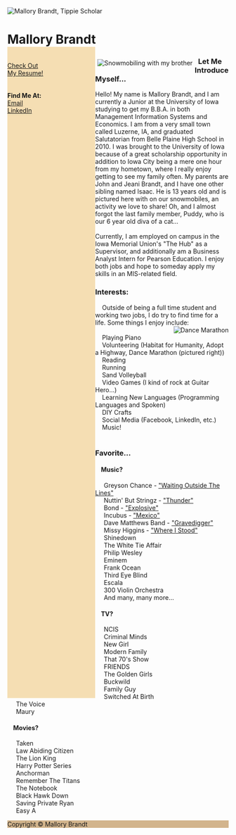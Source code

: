 <?xml version="1.0" encoding="UTF-8"?>
<!DOCTYPE html PUBLIC "-//W3C//DTD XHTML 1.1//EN" "http://www.w3.org/TR/xhtml11/DTD/xhtml11.dtd">

<html xmlns="http://www.w3.org/1999/xhtml" xml:lang="en">

<head> 
<title>  Mallory Brandt - University of Iowa </title> 
  		<link rel="stylesheet" type="text/css" href="mallory.css" />

</head>

<body> 
<div>
<div class="container" >
  <div id="header" >
  <img src="http://i1246.photobucket.com/albums/gg619/mallorybrandt08/672849bf-9585-4750-9cd8-ea5b37c66a29_zpsad6a9b7a.jpg" 
  alt="Mallory Brandt, Tippie Scholar" title="Mallory Brandt, Tippie Scholar" /> <h1 style="margin-bottom:0;"> Mallory Brandt </h1></div></div>


 
<div id="contact" style="background-color:#F5DEB3;width:200px;height:1480px;float:left;">
<br />
<br />
 <a href="resume.html"> Check Out <br />
 My Resume! </a><br />
 <br />
 <br />
 <b>Find Me At:</b><br />
 <a href="mailto:mrbrandt@uiowa.edu"> Email </a><br />
 <a href="http://www.linkedin.com/pub/mallory-brandt/46/344/382/"> LinkedIn </a><br />
 </div>
 
<div id="content">
  <div id="picture"><img src="http://i1246.photobucket.com/albums/gg619/mallorybrandt08/snowmobile_zps2923c915.jpg" style = "padding:5px; float:left"
  alt = "Snowmobiling with my brother" title = "Snowmobiling with my brother"/> 
  <h3> &#160;  Let Me Introduce Myself... </h3>
  <p>
  Hello! My name is Mallory Brandt, and I am currently a Junior at the University of Iowa studying to get my B.B.A. 
  in both Management Information Systems and Economics. I am from a very small town called Luzerne, IA,
  and graduated Salutatorian from Belle Plaine High School in 2010. I was brought to the University of Iowa 
  because of a great scholarship opportunity in addition to Iowa City being a mere one hour from my hometown,  
  where I really enjoy getting to see my family often. My parents are John and Jeani Brandt, and I have one other 
  sibling named Isaac. He is 13 years old and is pictured here with on our snowmobiles, an activity we love to share!
  Oh, and I almost forgot the last family member, Puddy, who is our 6 year old diva of a cat... <br />
  <br />
  Currently, I am employed on campus in the Iowa Memorial Union's "The Hub" as a Supervisor, and additionally am a
  Business Analyst Intern for Pearson Education. I enjoy both jobs and hope to someday apply my skills in an MIS-related field.
  </p></div>
  
    
  <h3> Interests: </h3>
  &#160;&#160;&#160;&#160;Outside of being a full time student and working two jobs, I do try to find time for a life. Some things I enjoy include: 
  
  <div id="picture2"><img src="http://i1246.photobucket.com/albums/gg619/mallorybrandt08/DM_zps0179ab45.jpg" style = "float:right"
  alt = "Dance Marathon" title = "Dance Marathon"/> 
  <br />
  &#160;&#160;&#160;&#160;Playing Piano<br />
  &#160;&#160;&#160;&#160;Volunteering (Habitat for Humanity, Adopt a Highway, Dance Marathon (pictured right)) <br />
  &#160;&#160;&#160;&#160;Reading<br />
  &#160;&#160;&#160;&#160;Running<br />
  &#160;&#160;&#160;&#160;Sand Volleyball<br />
  &#160;&#160;&#160;&#160;Video Games (I kind of rock at Guitar Hero...)<br />
  &#160;&#160;&#160;&#160;Learning New Languages (Programming Languages and Spoken)<br />
  &#160;&#160;&#160;&#160;DIY Crafts<br />
  &#160;&#160;&#160;&#160;Social Media (Facebook, LinkedIn, etc.)<br />
  &#160;&#160;&#160;&#160;Music! <br />
  
  
  <br />
  
  <h3> Favorite... </h3>
  <h4> &#160;&#160;&#160;&#160;Music? </h4>
  <p>
  &#160;&#160;&#160;&#160; Greyson Chance - <a href = "http://www.youtube.com/watch?v=_AU1yyy_At4"> "Waiting Outside The Lines" </a> <br />
  &#160;&#160;&#160;&#160; Nuttin' But Stringz - <a href = "http://www.youtube.com/watch?v=sZ78f1gUa5Q"> "Thunder" </a><br />
  &#160;&#160;&#160;&#160; Bond - <a href = "http://www.youtube.com/watch?v=HiaOFOMPOBc"> "Explosive" </a><br />
  &#160;&#160;&#160;&#160; Incubus - <a href = "http://www.youtube.com/watch?v=PNuCGqwYbVE"> "Mexico" </a><br />
  &#160;&#160;&#160;&#160; Dave Matthews Band - <a href="http://www.youtube.com/watch?v=i7wSefU2H9Q"> "Gravedigger" </a><br />
  &#160;&#160;&#160;&#160; Missy Higgins - <a href= "http://www.youtube.com/watch?v=PCLERYzJsYA"> "Where I Stood" </a><br />
  &#160;&#160;&#160;&#160; Shinedown <br />
  &#160;&#160;&#160;&#160; The White Tie Affair<br />
  &#160;&#160;&#160;&#160; Philip Wesley<br />
  &#160;&#160;&#160;&#160; Eminem<br />
  &#160;&#160;&#160;&#160; Frank Ocean<br />
  &#160;&#160;&#160;&#160; Third Eye Blind<br />
  &#160;&#160;&#160;&#160; Escala<br />
  &#160;&#160;&#160;&#160; 300 Violin Orchestra<br />
  &#160;&#160;&#160;&#160; And many, many more...
  </p>
  
  <h4> &#160;&#160;&#160;&#160;TV? </h4>
  <p>
  &#160;&#160;&#160;&#160; NCIS <br />
  &#160;&#160;&#160;&#160; Criminal Minds <br />
  &#160;&#160;&#160;&#160; New Girl<br />
  &#160;&#160;&#160;&#160; Modern Family<br />
  &#160;&#160;&#160;&#160; That 70's Show<br />
  &#160;&#160;&#160;&#160; FRIENDS<br />
  &#160;&#160;&#160;&#160; The Golden Girls<br />
  &#160;&#160;&#160;&#160; Buckwild<br />
  &#160;&#160;&#160;&#160; Family Guy<br />
  &#160;&#160;&#160;&#160; Switched At Birth<br />
  &#160;&#160;&#160;&#160; The Voice<br />
  &#160;&#160;&#160;&#160; Maury<br />
  </p>
  <h4> &#160;&#160;&#160;&#160;Movies? </h4>
  <p>
  &#160;&#160;&#160;&#160; Taken<br />
  &#160;&#160;&#160;&#160; Law Abiding Citizen <br />
  &#160;&#160;&#160;&#160; The Lion King <br />
  &#160;&#160;&#160;&#160; Harry Potter Series<br />
  &#160;&#160;&#160;&#160; Anchorman<br />
  &#160;&#160;&#160;&#160; Remember The Titans<br />
  &#160;&#160;&#160;&#160; The Notebook<br />
  &#160;&#160;&#160;&#160; Black Hawk Down<br />
  &#160;&#160;&#160;&#160; Saving Private Ryan<br />
  &#160;&#160;&#160;&#160; Easy A <br />
  </p>
  
  </div></div>
 
<div id="footer" style="background-color:#D2B48C;clear:both;text-align:left;">
 Copyright &#169; Mallory Brandt</div>
 
</div>

</body>
</html>
